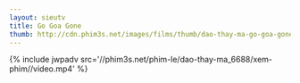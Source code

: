 ```yaml
---
layout: sieutv
title: Go Goa Gone
thumb: http://cdn.phim3s.net/images/films/thumb/dao-thay-ma-go-goa-gone-2013.jpg
---
```

{% include jwpadv src='//phim3s.net/phim-le/dao-thay-ma_6688/xem-phim//video.mp4' %}